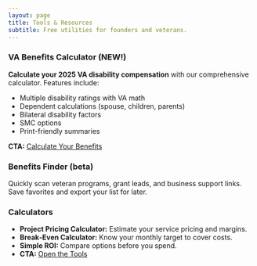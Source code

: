 ```yaml
---
layout: page
title: Tools & Resources
subtitle: Free utilities for founders and veterans.
---
```

<!-- markdownlint-disable -->

### VA Benefits Calculator (NEW!)

**Calculate your 2025 VA disability compensation** with our comprehensive calculator. Features include:
- Multiple disability ratings with VA math
- Dependent calculations (spouse, children, parents)
- Bilateral disability factors
- SMC options
- Print-friendly summaries

**CTA:** [Calculate Your Benefits](/benefits-calculator/)

### Benefits Finder (beta)

Quickly scan veteran programs, grant leads, and business support links. Save
favorites and export your list for later.

### Calculators

- **Project Pricing Calculator:** Estimate your service pricing and margins.
- **Break‑Even Calculator:** Know your monthly target to cover costs.
- **Simple ROI:** Compare options before you spend.
- **CTA:** [Open the Tools](/tools/)
